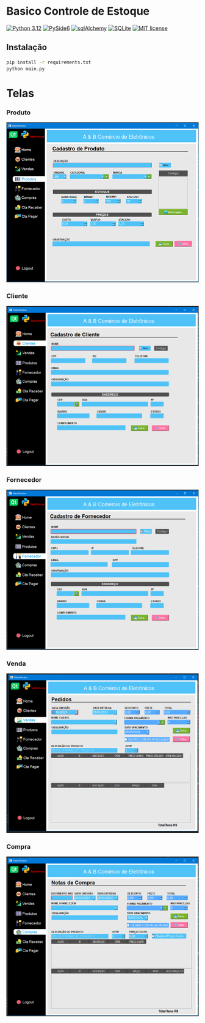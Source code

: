 
# Basico Controle de Estoque

[![Python 3.12](https://img.shields.io/badge/Python-3.12-green.svg)](https://www.python.org)
[![PySide6](https://img.shields.io/badge/PySide-6-green)](https://doc.qt.io/qtforpython-6/)
[![sqlAlchemy](https://img.shields.io/badge/sqlAlchemy-2.0.30-green)](https://doc.qt.io/qtforpython-6/)
[![SQLite](https://img.shields.io/badge/SQLite-3-green)](https://www.sqlite.org/index.html)
[![MIT license](https://img.shields.io/badge/License-MIT-blue)](http://opensource.org/licenses/MIT)

## Instalação

```sh
pip install -r requirements.txt
python main.py
```

# Telas
 
### Produto
![Produto](screen/produto.png)

### Cliente
![Cliente](screen/cliente.png)

### Fornecedor
![Fornecedor](screen/fornecedor.png)

### Venda
![Venda](screen/venda.png)

### Compra
![Compra](screen/compra.png)
